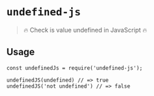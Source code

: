 # `undefined-js`

> :fire: Check is value undefined in JavaScript :fire:

## Usage

```
const undefinedJs = require('undefined-js');

undefinedJS(undefined) // => true
undefinedJS('not undefined') // => false

```
